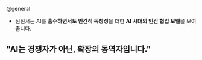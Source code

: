 @general

- 신진서는 AI를 **흡수하면서도 인간적 독창성**을 더한 **AI 시대의 인간 협업 모델**을 보여줍니다.

## "AI는 경쟁자가 아닌, 확장의 동역자입니다."
